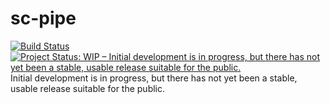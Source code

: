 # sc-pipe
[![Build Status](https://travis-ci.org/anilbey/sc-pipe.svg?branch=master)](https://travis-ci.org/anilbey/sc-pipe)
[![Project Status: WIP – Initial development is in progress, but there has not yet been a stable, usable release suitable for the public.](http://www.repostatus.org/badges/latest/wip.svg)](http://www.repostatus.org/#wip)
<br>
Initial development is in progress, but there has not yet been a stable, usable release suitable for the public.
